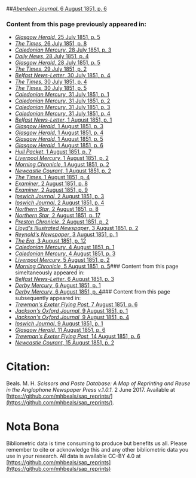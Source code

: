 ##[*Aberdeen Journal*, 6 August 1851, p. 6](https://mhbeals.github.io/sap_html/Aberdeen-Journal/Aberdeen-Journal-6-August-1851-p-6)

### Content from this page previously appeared in:
+ [*Glasgow Herald*, 25 July 1851, p. 5](https://mhbeals.github.io/sap_html/Glasgow-Herald/Glasgow-Herald-25-July-1851-p-5)
+ [*The Times*, 26 July 1851, p. 8](https://mhbeals.github.io/sap_html/The-Times/The-Times-26-July-1851-p-8)
+ [*Caledonian Mercury*, 28 July 1851, p. 3](https://mhbeals.github.io/sap_html/Caledonian-Mercury/Caledonian-Mercury-28-July-1851-p-3)
+ [*Daily News*, 28 July 1851, p. 4](https://mhbeals.github.io/sap_html/Daily-News/Daily-News-28-July-1851-p-4)
+ [*Glasgow Herald*, 28 July 1851, p. 5](https://mhbeals.github.io/sap_html/Glasgow-Herald/Glasgow-Herald-28-July-1851-p-5)
+ [*The Times*, 29 July 1851, p. 2](https://mhbeals.github.io/sap_html/The-Times/The-Times-29-July-1851-p-2)
+ [*Belfast News-Letter*, 30 July 1851, p. 4](https://mhbeals.github.io/sap_html/Belfast-News-Letter/Belfast-News-Letter-30-July-1851-p-4)
+ [*The Times*, 30 July 1851, p. 4](https://mhbeals.github.io/sap_html/The-Times/The-Times-30-July-1851-p-4)
+ [*The Times*, 30 July 1851, p. 5](https://mhbeals.github.io/sap_html/The-Times/The-Times-30-July-1851-p-5)
+ [*Caledonian Mercury*, 31 July 1851, p. 1](https://mhbeals.github.io/sap_html/Caledonian-Mercury/Caledonian-Mercury-31-July-1851-p-1)
+ [*Caledonian Mercury*, 31 July 1851, p. 2](https://mhbeals.github.io/sap_html/Caledonian-Mercury/Caledonian-Mercury-31-July-1851-p-2)
+ [*Caledonian Mercury*, 31 July 1851, p. 3](https://mhbeals.github.io/sap_html/Caledonian-Mercury/Caledonian-Mercury-31-July-1851-p-3)
+ [*Caledonian Mercury*, 31 July 1851, p. 4](https://mhbeals.github.io/sap_html/Caledonian-Mercury/Caledonian-Mercury-31-July-1851-p-4)
+ [*Belfast News-Letter*, 1 August 1851, p. 1](https://mhbeals.github.io/sap_html/Belfast-News-Letter/Belfast-News-Letter-1-August-1851-p-1)
+ [*Glasgow Herald*, 1 August 1851, p. 3](https://mhbeals.github.io/sap_html/Glasgow-Herald/Glasgow-Herald-1-August-1851-p-3)
+ [*Glasgow Herald*, 1 August 1851, p. 4](https://mhbeals.github.io/sap_html/Glasgow-Herald/Glasgow-Herald-1-August-1851-p-4)
+ [*Glasgow Herald*, 1 August 1851, p. 5](https://mhbeals.github.io/sap_html/Glasgow-Herald/Glasgow-Herald-1-August-1851-p-5)
+ [*Glasgow Herald*, 1 August 1851, p. 6](https://mhbeals.github.io/sap_html/Glasgow-Herald/Glasgow-Herald-1-August-1851-p-6)
+ [*Hull Packet*, 1 August 1851, p. 7](https://mhbeals.github.io/sap_html/Hull-Packet/Hull-Packet-1-August-1851-p-7)
+ [*Liverpool Mercury*, 1 August 1851, p. 2](https://mhbeals.github.io/sap_html/Liverpool-Mercury/Liverpool-Mercury-1-August-1851-p-2)
+ [*Morning Chronicle*, 1 August 1851, p. 2](https://mhbeals.github.io/sap_html/Morning-Chronicle/Morning-Chronicle-1-August-1851-p-2)
+ [*Newcastle Courant*, 1 August 1851, p. 2](https://mhbeals.github.io/sap_html/Newcastle-Courant/Newcastle-Courant-1-August-1851-p-2)
+ [*The Times*, 1 August 1851, p. 4](https://mhbeals.github.io/sap_html/The-Times/The-Times-1-August-1851-p-4)
+ [*Examiner*, 2 August 1851, p. 8](https://mhbeals.github.io/sap_html/Examiner/Examiner-2-August-1851-p-8)
+ [*Examiner*, 2 August 1851, p. 9](https://mhbeals.github.io/sap_html/Examiner/Examiner-2-August-1851-p-9)
+ [*Ipswich Journal*, 2 August 1851, p. 3](https://mhbeals.github.io/sap_html/Ipswich-Journal/Ipswich-Journal-2-August-1851-p-3)
+ [*Ipswich Journal*, 2 August 1851, p. 4](https://mhbeals.github.io/sap_html/Ipswich-Journal/Ipswich-Journal-2-August-1851-p-4)
+ [*Northern Star*, 2 August 1851, p. 8](https://mhbeals.github.io/sap_html/Northern-Star/Northern-Star-2-August-1851-p-8)
+ [*Northern Star*, 2 August 1851, p. 17](https://mhbeals.github.io/sap_html/Northern-Star/Northern-Star-2-August-1851-p-17)
+ [*Preston Chronicle*, 2 August 1851, p. 2](https://mhbeals.github.io/sap_html/Preston-Chronicle/Preston-Chronicle-2-August-1851-p-2)
+ [*Lloyd's Illustrated Newspaper*, 3 August 1851, p. 2](https://mhbeals.github.io/sap_html/Lloyd's-Illustrated-Newspaper/Lloyd's-Illustrated-Newspaper-3-August-1851-p-2)
+ [*Reynold's Newspaper*, 3 August 1851, p. 1](https://mhbeals.github.io/sap_html/Reynold's-Newspaper/Reynold's-Newspaper-3-August-1851-p-1)
+ [*The Era*, 3 August 1851, p. 12](https://mhbeals.github.io/sap_html/The-Era/The-Era-3-August-1851-p-12)
+ [*Caledonian Mercury*, 4 August 1851, p. 1](https://mhbeals.github.io/sap_html/Caledonian-Mercury/Caledonian-Mercury-4-August-1851-p-1)
+ [*Caledonian Mercury*, 4 August 1851, p. 3](https://mhbeals.github.io/sap_html/Caledonian-Mercury/Caledonian-Mercury-4-August-1851-p-3)
+ [*Liverpool Mercury*, 5 August 1851, p. 2](https://mhbeals.github.io/sap_html/Liverpool-Mercury/Liverpool-Mercury-5-August-1851-p-2)
+ [*Morning Chronicle*, 5 August 1851, p. 5](https://mhbeals.github.io/sap_html/Morning-Chronicle/Morning-Chronicle-5-August-1851-p-5)### Content from this page simeltaneously appeared in:
+ [*Belfast News-Letter*, 6 August 1851, p. 3](https://mhbeals.github.io/sap_html/Belfast-News-Letter/Belfast-News-Letter-6-August-1851-p-3)
+ [*Derby Mercury*, 6 August 1851, p. 1](https://mhbeals.github.io/sap_html/Derby-Mercury/Derby-Mercury-6-August-1851-p-1)
+ [*Derby Mercury*, 6 August 1851, p. 4](https://mhbeals.github.io/sap_html/Derby-Mercury/Derby-Mercury-6-August-1851-p-4)### Content from this page subsequently appeared in:
+ [*Trewman's Exeter Flying Post*, 7 August 1851, p. 6](https://mhbeals.github.io/sap_html/Trewman's-Exeter-Flying-Post/Trewman's-Exeter-Flying-Post-7-August-1851-p-6)
+ [*Jackson's Oxford Journal*, 9 August 1851, p. 1](https://mhbeals.github.io/sap_html/Jackson's-Oxford-Journal/Jackson's-Oxford-Journal-9-August-1851-p-1)
+ [*Jackson's Oxford Journal*, 9 August 1851, p. 4](https://mhbeals.github.io/sap_html/Jackson's-Oxford-Journal/Jackson's-Oxford-Journal-9-August-1851-p-4)
+ [*Ipswich Journal*, 9 August 1851, p. 1](https://mhbeals.github.io/sap_html/Ipswich-Journal/Ipswich-Journal-9-August-1851-p-1)
+ [*Glasgow Herald*, 11 August 1851, p. 6](https://mhbeals.github.io/sap_html/Glasgow-Herald/Glasgow-Herald-11-August-1851-p-6)
+ [*Trewman's Exeter Flying Post*, 14 August 1851, p. 6](https://mhbeals.github.io/sap_html/Trewman's-Exeter-Flying-Post/Trewman's-Exeter-Flying-Post-14-August-1851-p-6)
+ [*Newcastle Courant*, 15 August 1851, p. 2](https://mhbeals.github.io/sap_html/Newcastle-Courant/Newcastle-Courant-15-August-1851-p-2)
                    
# Citation: 

Beals. M. H. *Scissors and Paste Database: A Map of Reprinting and Reuse in the Anglophone Newspaper Press v.1.0.1.* 2 June 2017. Available at [https://github.com/mhbeals/sap_reprints/](https://github.com/mhbeals/sap_reprints/). 
                    
# Nota Bona

Bibliometric data is time consuming to produce but benefits us all. Please remember to cite or acknowledge this and any other bibliometric data you use in your research. All data is available CC-BY 4.0 at [https://github.com/mhbeals/sap_reprints](https://github.com/mhbeals/sap_reprints)
